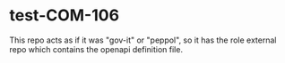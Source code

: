 # test-COM-106
This repo acts as if it was "gov-it" or "peppol", so it has the role external repo which contains the openapi definition file.

